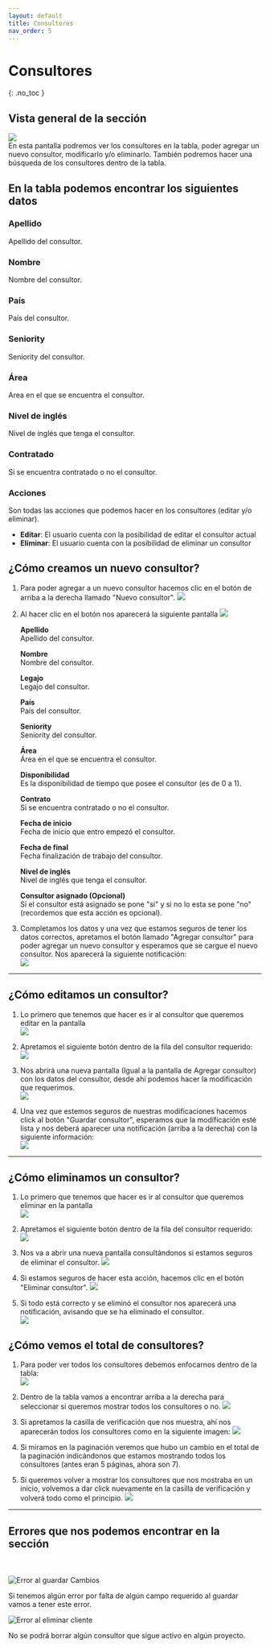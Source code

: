 ```yaml
---
layout: default
title: Consultores
nav_order: 5
---
```


# Consultores

{: .no_toc }

## Vista general de la sección

![](media/consultores/vistagral.png)  
En esta pantalla podremos ver los consultores en la tabla, poder agregar un nuevo consultor, modificarlo y/o eliminarlo. También podremos hacer una búsqueda de los consultores dentro de la tabla.

## En la tabla podemos encontrar los siguientes datos

### Apellido

Apellido del consultor.

### Nombre

Nombre del consultor.

### País

País del consultor.

### Seniority

Seniority del consultor.

### Área

Area en el que se encuentra el consultor.

### Nivel de inglés

Nivel de inglés que tenga el consultor.

### Contratado

Si se encuentra contratado o no el consultor.

### Acciones

Son todas las acciones que podemos hacer en los consultores (editar y/o eliminar).

- **Editar**: El usuario cuenta con la posibilidad de editar el consultor actual
- **Eliminar**: El usuario cuenta con la posibilidad de eliminar un consultor

## ¿Cómo creamos un nuevo consultor?

1. Para poder agregar a un nuevo consultor hacemos clic en el botón de arriba a la derecha llamado "Nuevo consultor".
   ![](media/consultores/brnnuevoconsultor.png)

2. Al hacer clic en el botón nos aparecerá la siguiente pantalla
   ![](media/consultores/modalconsultor.png)

   **Apellido**  
   Apellido del consultor.

   **Nombre**  
   Nombre del consultor.

   **Legajo**  
   Legajo del consultor.

   **País**  
   País del consultor.

   **Seniority**  
   Seniority del consultor.

   **Área**  
   Área en el que se encuentra el consultor.

   **Disponibilidad**  
   Es la disponibilidad de tiempo que posee el consultor (es de 0 a 1).

   **Contrato**  
   Si se encuentra contratado o no el consultor.

   **Fecha de inicio**  
   Fecha de inicio que entro empezó el consultor.

   **Fecha de final**  
   Fecha finalización de trabajo del consultor.

   **Nivel de inglés**  
   Nivel de inglés que tenga el consultor.

   **Consultor asignado (Opcional)**  
   Si el consultor está asignado se pone "si" y si no lo esta se pone "no" (recordemos que esta acción es opcional).

3. Completamos los datos y una vez que estamos seguros de tener los datos correctos, apretamos el botón llamado "Agregar consultor" para poder agregar un nuevo consultor y esperamos que se cargue el nuevo consultor. Nos aparecerá la siguiente notificación:  
   ![](media/consultores/posicioncreada.png)

---

## ¿Cómo editamos un consultor?

1. Lo primero que tenemos que hacer es ir al consultor que queremos editar en la pantalla  
   ![](media/consultores/renglon.png)

2. Apretamos el siguiente botón dentro de la fila del consultor requerido:  
   ![](media/consultores/iconoeditar.png)

3. Nos abrirá una nueva pantalla (Igual a la pantalla de Agregar consultor) con los datos del consultor, desde ahí podemos hacer la modificación que requerimos.  
   ![](media/consultores/modaleditar.png)

4. Una vez que estemos seguros de nuestras modificaciones hacemos click al botón "Guardar consultor", esperamos que la modificación esté lista y nos deberá aparecer una notificación (arriba a la derecha) con la siguiente información:  
   ![](media/consultores/notificacionok.png)

---

## ¿Cómo eliminamos un consultor?

1. Lo primero que tenemos que hacer es ir al consultor que queremos eliminar en la pantalla  
   ![](media/consultores/rengloneliminar.png)

2. Apretamos el siguiente botón dentro de la fila del consultor requerido:  
   ![](media/consultores/iconoeliminar.png)

3. Nos va a abrir una nueva pantalla consultándonos si estamos seguros de eliminar el consultor.
   ![](media/consultores/modaleliminar.png)

4. Si estamos seguros de hacer esta acción, hacemos clic en el botón "Eliminar consultor".
   ![](media/consultores/btneliminar.png)

5. Si todo está correcto y se eliminó el consultor nos aparecerá una notificación, avisando que se ha eliminado el consultor.  
   ![](media/consultores/notificacionconsultoreliminar.png)

## ¿Cómo vemos el total de consultores?

1. Para poder ver todos los consultores debemos enfocarnos dentro de la tabla:  
   ![](media/consultores/tabla.png)

2. Dentro de la tabla vamos a encontrar arriba a la derecha para seleccionar si queremos mostrar todos los consultores o no.
   ![](media/consultores/check.png)

3. Si apretamos la casilla de verificación que nos muestra, ahí nos aparecerán todos los consultores como en la siguiente imagen:
   ![](media/consultores/tablacheck.png)

4. Si miramos en la paginación veremos que hubo un cambio en el total de la paginación indicándonos que estamos mostrando todos los consultores (antes eran 5 páginas, ahora son 7).

5. Si queremos volver a mostrar los consultores que nos mostraba en un inicio, volvemos a dar click nuevamente en la casilla de verificación y volverá todo como el principio.
   ![](media/consultores/tablauncheck.png)

---

## Errores que nos podemos encontrar en la sección <br>

<br><br>
![Error al guardar Cambios](media/consultores/error1.png)

Si tenemos algún error por falta de algún campo requerido al guardar vamos a tener este error.<br>

![Error al eliminar cliente](media/consultores/error2.png)

No se podrá borrar algún consultor que sigue activo en algún proyecto.<br>
